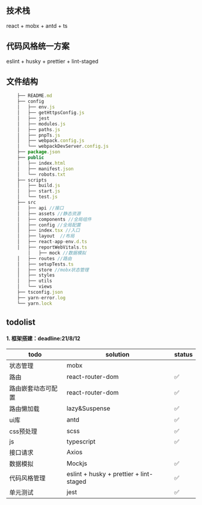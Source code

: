 
## 技术栈

react + mobx + antd + ts

## 代码风格统一方案
eslint + husky + prettier + lint-staged

## 文件结构
```javascript
    ├── README.md
    ├── config
    │   ├── env.js
    │   ├── getHttpsConfig.js
    │   ├── jest
    │   ├── modules.js
    │   ├── paths.js
    │   ├── pnpTs.js
    │   ├── webpack.config.js
    │   └── webpackDevServer.config.js
    ├── package.json
    ├── public
    │   ├── index.html
    │   ├── manifest.json
    │   └── robots.txt
    ├── scripts
    │   ├── build.js
    │   ├── start.js
    │   └── test.js
    ├── src
    │   ├── api //接口
    │   ├── assets //静态资源
    │   ├── components //全局组件
    │   ├── config //全局配置
    │   ├── index.tsx //入口
    │   ├── layout  //布局
    │   ├── react-app-env.d.ts
    │   ├── reportWebVitals.ts
		│   ├── mock //数据模拟
    │   ├── routes //路由
    │   ├── setupTests.ts
    │   ├── store //mobx状态管理
    │   ├── styles
    │   ├── utils
    │   └── views
    ├── tsconfig.json
    ├── yarn-error.log
    └── yarn.lock
```

## todolist

#### 1. 框架搭建：deadline:21/8/12

| todo               | solution                                | status |
| ------------------ | --------------------------------------- | ------ |
| 状态管理           | mobx                                    |        |
| 路由               | react-router-dom                        | ✅      |
| 路由嵌套动态可配置 | react-router-dom                        | ✅      |
| 路由懒加载         | lazy&Suspense                           | ✅      |
| ui库               | antd                                    | ✅      |
| css预处理          | scss                                    | ✅      |
| js                 | typescript                              | ✅      |
| 接口请求           | Axios                                   |        |
| 数据模拟           | Mockjs                                  | ✅      |
| 代码风格管理       | eslint + husky + prettier + lint-staged | ✅      |
| 单元测试           | jest                                    | ✅      |

